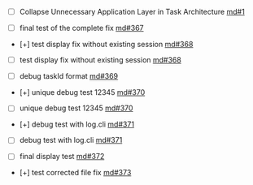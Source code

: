 - [ ] Collapse Unnecessary Application Layer in Task Architecture [md#1](process/tasks/md#1-collapse-unnecessary-application-layer-in-task-architecture.md)

- [ ] final test of the complete fix [md#367](process/tasks/md#367-final-test-of-the-complete-fix.md)

- [+] test display fix without existing session [md#368](process/tasks/md#368-test-display-fix-without-existing-session.md)

- [ ] test display fix without existing session [md#368](process/tasks/md#368-test-display-fix-without-existing-session.md)

- [ ] debug taskId format [md#369](process/tasks/md#369-debug-taskid-format.md)

- [+] unique debug test 12345 [md#370](process/tasks/md#370-unique-debug-test-12345.md)

- [ ] unique debug test 12345 [md#370](process/tasks/md#370-unique-debug-test-12345.md)

- [+] debug test with log.cli [md#371](process/tasks/md#371-debug-test-with-log-cli.md)

- [ ] debug test with log.cli [md#371](process/tasks/md#371-debug-test-with-log-cli.md)

- [ ] final display test [md#372](process/tasks/md#372-final-display-test.md)

- [+] test corrected file fix [md#373](process/tasks/md#373-test-corrected-file-fix.md)